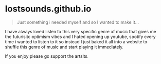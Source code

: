 # lostsounds.github.io
> Just something i needed myself and so I wanted to make it... 

I have always loved listen to this very specific genre of music that gives me the futurisitc optimism vibes and I hated opening up youtube, spotify every time i wanted to listen to it so instead I just baked it all into a website to shuffle this genre of music and start playing it immediately.

If you enjoy please go support the artsits.
